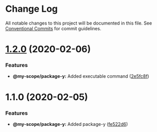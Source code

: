 # Change Log

All notable changes to this project will be documented in this file.
See [Conventional Commits](https://conventionalcommits.org) for commit guidelines.

# [1.2.0](https://github.com/hrafnkellbaldurs/lerna-yarn-workspaces-monorepo/compare/@my-scope/package-y@1.1.0...@my-scope/package-y@1.2.0) (2020-02-06)


### Features

* **@my-scope/package-y:** Added executable command ([2e5fc8f](https://github.com/hrafnkellbaldurs/lerna-yarn-workspaces-monorepo/commit/2e5fc8f7a86ec57b9e1004ac75c6c98383602394))





# 1.1.0 (2020-02-05)


### Features

* **@my-scope/package-y:** Added package-y ([fe522d6](https://github.com/hrafnkellbaldurs/lerna-yarn-workspaces-monorepo/commit/fe522d6ce50370ce02ccc7dd3fa3876d1920e168))
